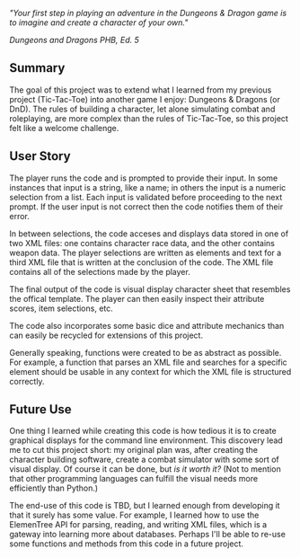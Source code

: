 *"Your first step in playing an adventure in the Dungeons & Dragon game is to imagine and create a character of your own."*

*Dungeons and Dragons PHB, Ed. 5*

## Summary ##

The goal of this project was to extend what I learned from my previous project (Tic-Tac-Toe) into another game I enjoy: Dungeons & Dragons (or DnD). The rules of building a character, let alone simulating combat and roleplaying, are more complex than the rules of Tic-Tac-Toe, so this project felt like a welcome challenge.

## User Story ##

The player runs the code and is prompted to provide their input. In some instances that input is a string, like a name; in others the input is a numeric selection from a list. Each input is validated before proceeding to the next prompt. If the user input is not correct then the code notifies them of their error.

In between selections, the code acceses and displays data stored in one of two XML files: one contains character race data, and the other contains weapon data. The player selections are written as elements and text for a third XML file that is written at the conclusion of the code. The XML file contains all of the selections made by the player. 

The final output of the code is visual display character sheet that resembles the offical template. The player can then easily inspect their attribute scores, item selections, etc. 

The code also incorporates some basic dice and attribute mechanics than can easily be recycled for extensions of this project.

Generally speaking, functions were created to be as abstract as possible. For example, a function that parses an XML file and searches for a specific element should be usable in any context for which the XML file is structured correctly.

## Future Use ##

One thing I learned while creating this code is how tedious it is to create graphical displays for the command line environment. This discovery lead me to cut this project short: my original plan was, after creating the character building software, create a combat simulator with some sort of visual display. Of course it can be done, but *is it worth it?* (Not to mention that other programming languages can fulfill the visual needs more efficiently than Python.)

The end-use of this code is TBD, but I learned enough from developing it that it surely has some value. For example, I learned how to use the ElemenTree API for parsing, reading, and writing XML files, which is a gateway into learning more about databases. Perhaps I'll be able to re-use some functions and methods from this code in a future project.
